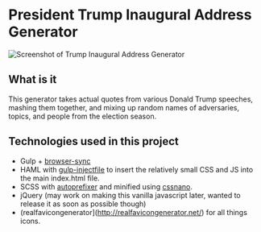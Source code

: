 # President Trump Inaugural Address Generator

![Screenshot of Trump Inaugural Address Generator](http://bennettfeely.com/trumptalk/img/preview.png)

## What is it
This generator takes actual quotes from various Donald Trump speeches, mashing them together, and mixing up random names of adversaries, topics, and people from the election season.

## Technologies used in this project
* Gulp + [browser-sync](https://www.npmjs.com/package/browser-sync)
* HAML with [gulp-injectfile](https://www.npmjs.com/package/gulp-inject-file) to insert the relatively small CSS and JS into the main index.html file.
* SCSS with [autoprefixer](https://www.npmjs.com/package/gulp-autoprefixer) and minified using [cssnano](https://www.npmjs.com/package/gulp-cssnano).
* jQuery (may work on making this vanilla javascript later, wanted to release it as soon as possible though)
* (realfavicongenerator](http://realfavicongenerator.net/) for all things icons.